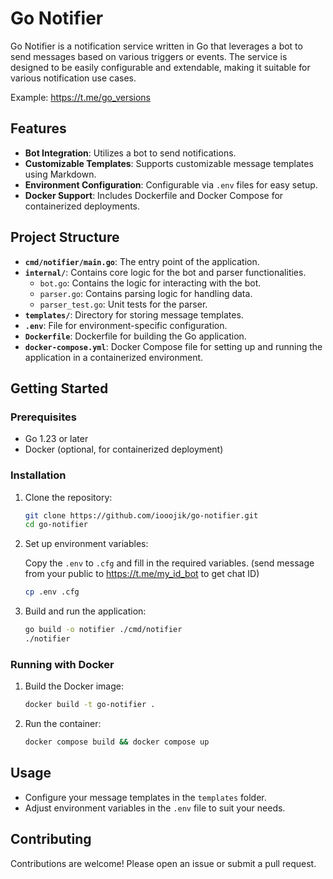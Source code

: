 # Go Notifier

Go Notifier is a notification service written in Go that leverages a bot to send messages based on various triggers or
events. The service is designed to be easily configurable and extendable, making it suitable for various notification
use cases.

Example: https://t.me/go_versions

## Features

- **Bot Integration**: Utilizes a bot to send notifications.
- **Customizable Templates**: Supports customizable message templates using Markdown.
- **Environment Configuration**: Configurable via `.env` files for easy setup.
- **Docker Support**: Includes Dockerfile and Docker Compose for containerized deployments.

## Project Structure

- **`cmd/notifier/main.go`**: The entry point of the application.
- **`internal/`**: Contains core logic for the bot and parser functionalities.
    - `bot.go`: Contains the logic for interacting with the bot.
    - `parser.go`: Contains parsing logic for handling data.
    - `parser_test.go`: Unit tests for the parser.
- **`templates/`**: Directory for storing message templates.
- **`.env`**: File for environment-specific configuration.
- **`Dockerfile`**: Dockerfile for building the Go application.
- **`docker-compose.yml`**: Docker Compose file for setting up and running the application in a containerized
  environment.

## Getting Started

### Prerequisites

- Go 1.23 or later
- Docker (optional, for containerized deployment)

### Installation

1. Clone the repository:

   ```bash
   git clone https://github.com/iooojik/go-notifier.git
   cd go-notifier
   ```

2. Set up environment variables:

   Copy the `.env` to `.cfg` and fill in the required variables. (send message from your public
   to https://t.me/my_id_bot to get chat ID)
   ```bash
   cp .env .cfg
   ```

3. Build and run the application:

   ```bash
   go build -o notifier ./cmd/notifier
   ./notifier
   ```

### Running with Docker

1. Build the Docker image:

   ```bash
   docker build -t go-notifier .
   ```

2. Run the container:

   ```bash
   docker compose build && docker compose up
   ```

## Usage

- Configure your message templates in the `templates` folder.
- Adjust environment variables in the `.env` file to suit your needs.

## Contributing

Contributions are welcome! Please open an issue or submit a pull request.
